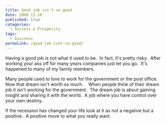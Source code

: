 ```yaml
---
title: Good job isn't so good
date: 2008-11-10
published: true
categories:
  - Success & Prosperity
tags:
  - business
permalink: /good-job-isnt-so-good/
---
```

Having a good job is not what it used to be.  In fact, it's pretty risky.  After working your ass off for many years companies just let you go.  It's happened to many of my family members.

Many people used to love to work for the government or the post office.  Now that dream isn't worth so much.    When people think of their dream job it isn't working for the government.  The dream job is about gaining insight and sharing it with the world.  A job where you have control over your own destiny.

If the recession has changed your life look at it as not a negative but a positive.  A positive move to what you really want.
